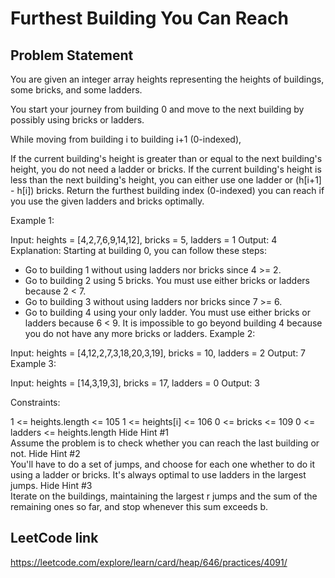 # Furthest Building You Can Reach

## Problem Statement

You are given an integer array heights representing the heights of buildings, some bricks, and some ladders.

You start your journey from building 0 and move to the next building by possibly using bricks or ladders.

While moving from building i to building i+1 (0-indexed),

If the current building's height is greater than or equal to the next building's height, you do not need a ladder or bricks.
If the current building's height is less than the next building's height, you can either use one ladder or (h[i+1] - h[i]) bricks.
Return the furthest building index (0-indexed) you can reach if you use the given ladders and bricks optimally.



Example 1:


Input: heights = [4,2,7,6,9,14,12], bricks = 5, ladders = 1
Output: 4
Explanation: Starting at building 0, you can follow these steps:
- Go to building 1 without using ladders nor bricks since 4 >= 2.
- Go to building 2 using 5 bricks. You must use either bricks or ladders because 2 < 7.
- Go to building 3 without using ladders nor bricks since 7 >= 6.
- Go to building 4 using your only ladder. You must use either bricks or ladders because 6 < 9.
  It is impossible to go beyond building 4 because you do not have any more bricks or ladders.
  Example 2:

Input: heights = [4,12,2,7,3,18,20,3,19], bricks = 10, ladders = 2
Output: 7
Example 3:

Input: heights = [14,3,19,3], bricks = 17, ladders = 0
Output: 3


Constraints:

1 <= heights.length <= 105
1 <= heights[i] <= 106
0 <= bricks <= 109
0 <= ladders <= heights.length
Hide Hint #1  
Assume the problem is to check whether you can reach the last building or not.
Hide Hint #2  
You'll have to do a set of jumps, and choose for each one whether to do it using a ladder or bricks. It's always optimal to use ladders in the largest jumps.
Hide Hint #3  
Iterate on the buildings, maintaining the largest r jumps and the sum of the remaining ones so far, and stop whenever this sum exceeds b.

## LeetCode link
https://leetcode.com/explore/learn/card/heap/646/practices/4091/